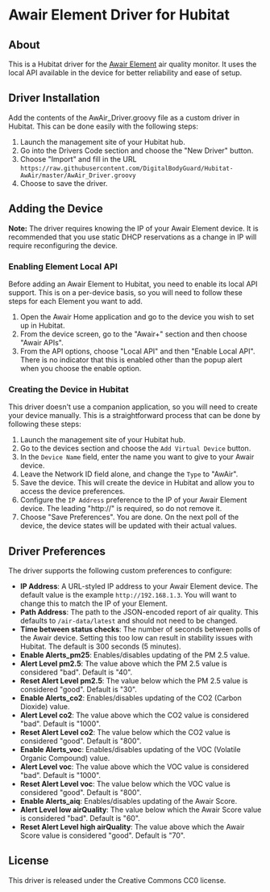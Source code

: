 # Awair Element Driver for Hubitat

## About
This is a Hubitat driver for the [Awair Element](https://www.getawair.com/home/element)
air quality monitor. It uses the  local API available in the device for better
reliability and ease of setup.

## Driver Installation
Add the contents of the AwAir_Driver.groovy file as a custom driver in Hubitat.
This can be done easily with the following steps:

1. Launch the management site of your Hubitat hub.
2. Go into the Drivers Code section and choose the "New Driver" button.
3. Choose "Import" and fill in the URL
   `https://raw.githubusercontent.com/DigitalBodyGuard/Hubitat-AwAir/master/AwAir_Driver.groovy`
4. Choose to save the driver.

## Adding the Device
**Note:** The driver requires knowing the IP of your Awair Element device. It is
recommended that you use static DHCP reservations as a change in IP will require
reconfiguring the device.

### Enabling Element Local API
Before adding an Awair Element to Hubitat, you need to enable its local API
support. This is on a per-device basis, so you will need to follow these steps
for each Element you want to add.

1. Open the Awair Home application and go to the device you wish to set up in Hubitat.
2. From the device screen, go to the "Awair+" section and then choose "Awair APIs".
3. From the API options, choose "Local API" and then "Enable Local API". There is
   no indicator that this is enabled other than the popup alert when you choose
   the enable option. 

### Creating the Device in Hubitat
This driver doesn't use a companion application, so you will need to create your
device manually. This is a straightforward process that can be done by following
these steps:

1. Launch the management site of your Hubitat hub.
2. Go to the devices section and choose the `Add Virtual Device` button.
3. In the `Device Name` field, enter the name you want to give to your Awair device.
4. Leave the Network ID field alone, and change the `Type` to "AwAir".
5. Save the device. This will create the device in Hubitat and allow you to access
   the device preferences.
6. Configure the `IP Address` preference to the IP of your Awair Element device.
   The leading "http://" is required, so do not remove it.
7. Choose "Save Preferences". You are done. On the next poll of the device, the
   device states will be updated with their actual values.
   
## Driver Preferences

The driver supports the following custom preferences to configure:

- **IP Address**: A URL-styled IP address to your Awair Element device. The default
  value is the example `http://192.168.1.3`. You will want to change this to match
  the IP of your Element.
- **Path Address**: The path to the JSON-encoded report of air quality. This defaults
  to `/air-data/latest` and should not need to be changed.
- **Time between status checks**: The number of seconds between polls of the
  Awair device. Setting this too low can result in stability issues with Hubitat.
  The default is 300 seconds (5 minutes).
- **Enable Alerts_pm25**: Enables/disables updating of the PM 2.5 value.
- **Alert Level pm2.5**: The value above which the PM 2.5 value is considered "bad". Default is "40".
- **Reset Alert Level pm2.5**: The value below which the PM 2.5 value is considered "good". Default is "30".
- **Enable Alerts_co2**: Enables/disables updating of the CO2 (Carbon Dioxide) value.
- **Alert Level co2**: The value above which the CO2 value is considered "bad". Default is "1000".
- **Reset Alert Level co2**: The value below which the CO2 value is considered "good". Default is "800".
- **Enable Alerts_voc**: Enables/disables updating of the VOC (Volatile Organic
  Compound) value.
- **Alert Level voc**: The value above which the VOC value is considered "bad". Default is "1000".
- **Reset Alert Level voc**: The value below which the VOC value is considered "good". Default is "800".
- **Enable Alerts_aiq**: Enables/disables updating of the Awair Score.
- **Alert Level low airQuality**: The value below which the Awair Score value is considered "bad". Default is "60".
- **Reset Alert Level high airQuality**: The value above which the Awair Score value is considered "good". Default is "70".

## License
This driver is released under the Creative Commons CC0 license.
